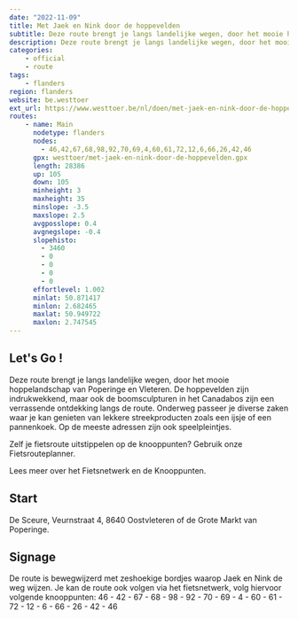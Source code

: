```yaml
---
date: "2022-11-09"
title: Met Jaek en Nink door de hoppevelden
subtitle: Deze route brengt je langs landelijke wegen, door het mooie hoppelandschap van Poperinge en Vleteren
description: Deze route brengt je langs landelijke wegen, door het mooie hoppelandschap van Poperinge en Vleteren
categories:
    - official
    - route
tags:
    - flanders
region: flanders
website: be.westtoer
ext_url: https://www.westtoer.be/nl/doen/met-jaek-en-nink-door-de-hoppevelden
routes:
    - name: Main
      nodetype: flanders
      nodes:
        - 46,42,67,68,98,92,70,69,4,60,61,72,12,6,66,26,42,46
      gpx: westtoer/met-jaek-en-nink-door-de-hoppevelden.gpx
      length: 28386
      up: 105
      down: 105
      minheight: 3
      maxheight: 35
      minslope: -3.5
      maxslope: 2.5
      avgposslope: 0.4
      avgnegslope: -0.4
      slopehisto:
        - 3460
        - 0
        - 0
        - 0
        - 0
      effortlevel: 1.002
      minlat: 50.871417
      minlon: 2.682465
      maxlat: 50.949722
      maxlon: 2.747545
---
```


## Let's Go ! 

Deze route brengt je langs landelijke wegen, door het mooie hoppelandschap van Poperinge en Vleteren. De hoppevelden zijn indrukwekkend, maar ook de boomsculpturen in het Canadabos zijn een verrassende ontdekking langs de route. Onderweg passeer je diverse zaken waar je kan genieten van lekkere streekproducten zoals een ijsje of een pannenkoek. Op de meeste adressen zijn ook speelpleintjes.

Zelf je fietsroute uitstippelen op de knooppunten? Gebruik onze Fietsrouteplanner.

Lees meer over het Fietsnetwerk en de Knooppunten.

## Start

De Sceure,  Veurnstraat 4, 8640 Oostvleteren of de Grote Markt van Poperinge.

## Signage

De route is bewegwijzerd met zeshoekige bordjes waarop Jaek en Nink de weg wijzen. Je kan de route ook volgen via het fietsnetwerk, volg hiervoor volgende knooppunten: 46 - 42 - 67 - 68 - 98 - 92 - 70 - 69 - 4 - 60 - 61 - 72 - 12 - 6 - 66 - 26 - 42 - 46
